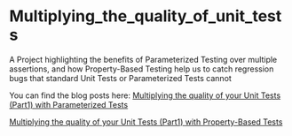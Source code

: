 # Multiplying_the_quality_of_unit_tests
A Project highlighting the benefits of Parameterized Testing over multiple assertions, and how Property-Based Testing help us to catch regression bugs that standard Unit Tests or Parameterized Tests cannot

You can find the blog posts here:
[Multiplying the quality of your Unit Tests (Part1) with Parameterized Tests](https://sergiosastre.hashnode.dev/multiplying-the-quality-of-your-unit-tests-part-1)

[Multiplying the quality of your Unit Tests (Part1) with Property-Based Tests](https://sergiosastre.hashnode.dev/multiplying-the-quality-of-your-unit-tests-part-2)
